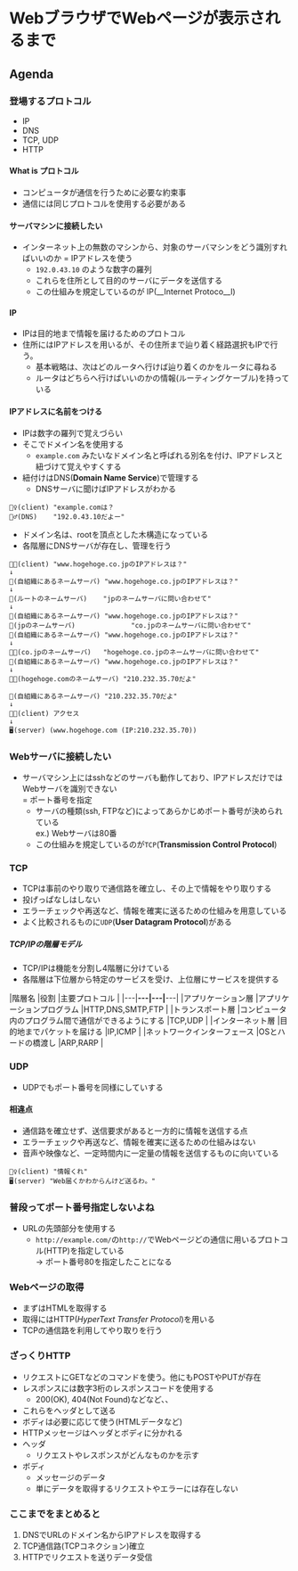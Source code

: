 # WebブラウザでWebページが表示されるまで
## Agenda
### 登場するプロトコル
- IP
- DNS
- TCP, UDP
- HTTP

#### What is プロトコル
- コンピュータが通信を行うために必要な約束事
- 通信には同じプロトコルを使用する必要がある

#### サーバマシンに接続したい
- インターネット上の無数のマシンから、対象のサーバマシンをどう識別すればいいのか
= IPアドレスを使う  
  - `192.0.43.10` のような数字の羅列
  - これらを住所として目的のサーバにデータを送信する
  - この仕組みを規定しているのが IP(__Internet Protoco__l)  

#### IP
- IPは目的地まで情報を届けるためのプロトコル
- 住所にはIPアドレスを用いるが、その住所まで辿り着く経路選択もIPで行う。
  - 基本戦略は、次はどのルータへ行けば辿り着くのかをルータに尋ねる
  - ルータはどちらへ行けばいいのかの情報(ルーティングケーブル)を持っている

#### IPアドレスに名前をつける
- IPは数字の羅列で覚えづらい
- そこでドメイン名を使用する
  - `example.com` みたいなドメイン名と呼ばれる別名を付け、IPアドレスと紐づけて覚えやすくする
- 紐付けはDNS(__Domain Name Service__)で管理する
  - DNSサーバに聞けばIPアドレスがわかる
```
🙎‍♀️(client) "example.comは？  
🙎‍♂️(DNS)    "192.0.43.10だよー"  
```
- ドメイン名は、rootを頂点とした木構造になっている
- 各階層にDNSサーバが存在し、管理を行う
```
👨‍💻(client) "www.hogehoge.co.jpのIPアドレスは？"  
↓
🙎‍(自組織にあるネームサーバ) "www.hogehoge.co.jpのIPアドレスは？"  
↓
🙎‍(ルートのネームサーバ)    "jpのネームサーバに問い合わせて"  
↓
🙎‍(自組織にあるネームサーバ) "www.hogehoge.co.jpのIPアドレスは？"  
🤴(jpのネームサーバ)              "co.jpのネームサーバに問い合わせて"
🙎‍(自組織にあるネームサーバ) "www.hogehoge.co.jpのIPアドレスは？"  
↓
👨‍🔬(co.jpのネームサーバ)   "hogehoge.co.jpのネームサーバに問い合わせて"
🙎‍(自組織にあるネームサーバ) "www.hogehoge.co.jpのIPアドレスは？"  
↓
👨‍🌾(hogehoge.comのネームサーバ) "210.232.35.70だよ"

🙎‍(自組織にあるネームサーバ) "210.232.35.70だよ"
↓
👨‍💻(client) アクセス
↓
🖥(server) (www.hogehoge.com (IP:210.232.35.70))
```

### Webサーバに接続したい
- サーバマシン上にはsshなどのサーバも動作しており、IPアドレスだけではWebサーバを識別できない  
= ポート番号を指定  
  - サーバの種類(ssh, FTPなど)によってあらかじめポート番号が決められている  
  ex.) Webサーバは80番  
  - この仕組みを規定しているのが`TCP`(__Transmission Control Protocol__)

### TCP
- TCPは事前のやり取りで通信路を確立し、その上で情報をやり取りする
- 投げっぱなしはしない
- エラーチェックや再送など、情報を確実に送るための仕組みを用意している
- よく比較されるものに`UDP`(__User Datagram Protocol__)がある

##### TCP/IPの階層モデル
- TCP/IPは機能を分割し4階層に分けている
- 各階層は下位層から特定のサービスを受け、上位層にサービスを提供する

|階層名 |役割 |主要プロトコル |
|---|______---|---|______---|
|アプリケーション層 |アプリケーションプログラム |HTTP,DNS,SMTP,FTP |
|トランスポート層 |コンピュータ内のプログラム間で通信ができるようにする |TCP,UDP |
|インターネット層 |目的地までパケットを届ける |IP,ICMP |
|ネットワークインターフェース |OSとハードの橋渡し |ARP,RARP |

### UDP
- UDPでもポート番号を同様にしていする
#### 相違点
- 通信路を確立せず、送信要求があると一方的に情報を送信する点
- エラーチェックや再送など、情報を確実に送るための仕組みはない
- 音声や映像など、一定時間内に一定量の情報を送信するものに向いている
```
🙎‍♀️(client) "情報くれ"
🖥(server) "Web届くかわからんけど送るわ。"
```

### 普段ってポート番号指定しないよね
- URLの先頭部分を使用する
  - `http://example.com/`の`http://`でWebページどの通信に用いるプロトコル(HTTP)を指定している  
  → ポート番号80を指定したことになる

### Webページの取得
- まずはHTMLを取得する
- 取得にはHTTP(_HyperText Transfer Protocol_)を用いる
- TCPの通信路を利用してやり取りを行う

### ざっくりHTTP
- リクエストにGETなどのコマンドを使う。他にもPOSTやPUTが存在
- レスポンスには数字3桁のレスポンスコードを使用する
  - 200(OK), 404(Not Found)などなど、、
- これらをヘッダとして送る
- ボディは必要に応じて使う(HTMLデータなど)
- HTTPメッセージはヘッダとボディに分かれる
- ヘッダ
  - リクエストやレスポンスがどんなものかを示す
- ボディ
  - メッセージのデータ
  - 単にデータを取得するリクエストやエラーには存在しない

### ここまでをまとめると
1. DNSでURLのドメイン名からIPアドレスを取得する
2. TCP通信路(TCPコネクション)確立
3. HTTPでリクエストを送りデータ受信

